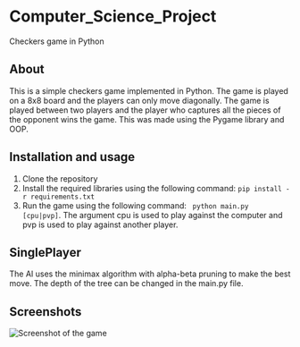 # Computer_Science_Project
 Checkers game in Python

## About
This is a simple checkers game implemented in Python. The game is played on a 8x8 board and the players can only move diagonally. The game is played between two players and the player who captures all the pieces of the opponent wins the game.
This was made using the Pygame library and OOP.

## Installation and usage
1. Clone the repository
2. Install the required libraries using the following command:
``` pip install -r requirements.txt ```
3. Run the game using the following command:
``` python main.py [cpu|pvp]```. The argument cpu is used to play against the computer and pvp is used to play against another player.

## SinglePlayer
The AI uses the minimax algorithm with alpha-beta pruning to make the best move. The depth of the tree can be changed in the main.py file.

## Screenshots
![Screenshot of the game](https://github.com/hoainam1401/Computer_Science_Project/blob/main/BcSProject/preview/Screenshot.png)
